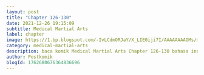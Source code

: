 ```yaml
---
layout: post 
title: "Chapter 126-130"
date: 2021-12-26 19:15:09
subtitle: Medical Martial Arts
label: chapter
image: https://1.bp.blogspot.com/-IvLCdmORJaY/X_LIE0iji7I/AAAAAAAAOMs/my-ksfNuVoMy9gdwIt18iT8_Bjpc32ldwCLcBGAsYHQ/s72-c/cover-Medical-Martial-Arts.jpg
category: medical-martial-arts
description: baca komik Medical Martial Arts Chapter 126-130 bahasa indonesia 
author: Postkomik
blogId: 1762680676364836696
---
```


